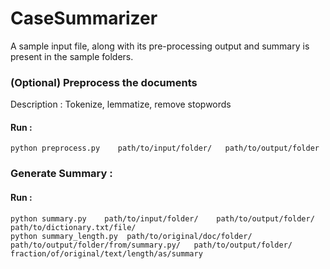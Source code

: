 # CaseSummarizer

A sample input file, along with its pre-processing output and summary is present in the sample folders.

### (Optional) Preprocess the documents 
Description : Tokenize, lemmatize, remove stopwords

#### Run : 
```
python preprocess.py    path/to/input/folder/   path/to/output/folder
```

### Generate Summary :

#### Run : 
```
python summary.py    path/to/input/folder/    path/to/output/folder/   path/to/dictionary.txt/file/
python summary_length.py  path/to/original/doc/folder/    path/to/output/folder/from/summary.py/   path/to/output/folder/    fraction/of/original/text/length/as/summary
```


